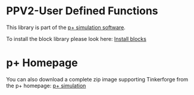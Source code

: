 # PPV2-User Defined Functions
This library is part of the [p+ simulation software](https://github.com/Mynogs/PPV2-Simulation-System).

To install the block library please look here: [Install blocks](https://github.com/Mynogs/PPV2-Simulation-System/blob/master/README.md#install-blocks)

# p+ Homepage

You can also download a complete zip image supporting Tinkerforge from the p+ homepage: [p+ simulation](https://www.pplus-simulation.de/produkte)
